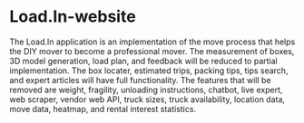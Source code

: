 # Load.In-website

The Load.In application is an implementation of the move process that helps the DIY mover to become a professional mover. The measurement of boxes, 3D model generation, load plan, and feedback will be reduced to partial implementation. The box locater, estimated trips, packing tips, tips search, and expert articles will have full functionality. The features that will be removed are weight, fragility, unloading instructions, chatbot, live expert, web scraper, vendor web API, truck sizes, truck availability, location data, move data, heatmap, and rental interest statistics.